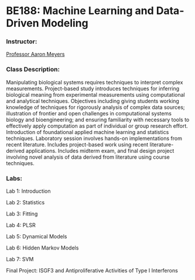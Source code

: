 # BE188: Machine Learning and Data-Driven Modeling

### Instructor: 

[Professor Aaron Meyers](https://www.bioeng.ucla.edu/aaron-meyer-ph-d/)

### Class Description:

Manipulating biological systems requires techniques to interpret complex measurements. Project-based study introduces techniques for inferring biological meaning from experimental measurements using computational and analytical techniques. Objectives including giving students working knowledge of techniques for rigorously analysis of complex data sources; illustration of frontier and open challenges in computational systems biology and bioengineering; and ensuring familiarity with necessary tools to effectively apply computation as part of individual or group research effort. Introduction of foundational applied machine learning and statistics techniques. Laboratory session involves hands-on implementations from recent literature. Includes project-based work using recent literature-derived applications. Includes midterm exam, and final design project involving novel analysis of data derived from literature using course techniques.

### Labs:

Lab 1: Introduction

Lab 2: Statistics

Lab 3: Fitting

Lab 4: PLSR

Lab 5: Dynamical Models

Lab 6: Hidden Markov Models

Lab 7: SVM

Final Project: ISGF3 and Antiproliferative Activities of Type I Interferons
